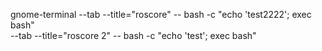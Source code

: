 gnome-terminal --tab --title="roscore" -- bash -c "echo 'test2222'; exec bash" \
               --tab --title="roscore 2" -- bash -c "echo 'test'; exec bash"